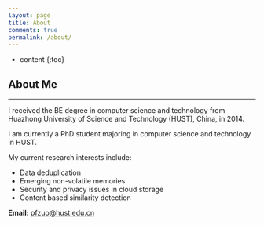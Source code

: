 ```yaml
---
layout: page
title: About
comments: true
permalink: /about/
---
```


* content
{:toc}

## About Me
---

I received the BE degree in computer science and technology from Huazhong University of Science and Technology (HUST), China, in 2014. 

I am currently a PhD student majoring in computer science and technology in HUST. 

My current research interests include: 
	
* Data deduplication
* Emerging non-volatile memories
* Security and privacy issues in cloud storage
* Content based similarity detection

**Email:** pfzuo@hust.edu.cn

